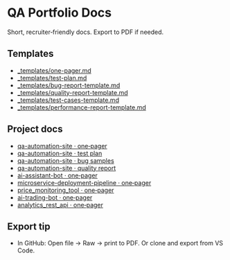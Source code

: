 # QA Portfolio Docs


Short, recruiter‑friendly docs. Export to PDF if needed.


## Templates
- [_templates/one-pager.md](_templates/one-pager.md)
- [_templates/test-plan.md](_templates/test-plan.md)
- [_templates/bug-report-template.md](_templates/bug-report-template.md)
- [_templates/quality-report-template.md](_templates/quality-report-template.md)
- [_templates/test-cases-template.md](_templates/test-cases-template.md)
- [_templates/performance-report-template.md](_templates/performance-report-template.md)


## Project docs
- [qa-automation-site · one‑pager](projects/qa-automation-site_one-pager.md)
- [qa-automation-site · test plan](projects/qa-automation-site_test-plan.md)
- [qa-automation-site · bug samples](projects/qa-automation-site_bug-samples.md)
- [qa-automation-site · quality report](projects/qa-automation-site_quality-report.md)
- [ai-assistant-bot · one‑pager](projects/ai-assistant-bot_one-pager.md)
- [microservice-deployment-pipeline · one‑pager](projects/microservice-deployment-pipeline_one-pager.md)
- [price_monitoring_tool · one‑pager](projects/price-monitoring-tool_one-pager.md)
- [ai-trading-bot · one‑pager](projects/ai-trading-bot_one-pager.md)
- [analytics_rest_api · one‑pager](projects/analytics-rest-api_one-pager.md)


## Export tip
- In GitHub: Open file → Raw → print to PDF. Or clone and export from VS Code.